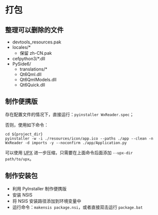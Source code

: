 # 打包

## 整理可以删除的文件

- devtools_resources.pak
- locales/*
  - 保留 zh-CN.pak
- cefpython3/*.dll
- PySide6/
    - translations/*
    - Qt6Qml.dll
    - Qt6QmlModels.dll
    - Qt6Quick.dll

## 制作便携版

存在配置文件的情况下，直接运行：`pyinstaller WxReader.spec`；

否则，使用如下命令：

```shell
cd ${project_dir}
pyinstaller -w -i ./resources/icon/app.ico --paths ./app --clean -n WxReader -d imports -y --noconfirm ./app/Application.py
```

可以使用 [UPX](https://upx.github.io/) 进一步压缩，只需要在上面命令后面添加 `--upx-dir path/to/upx`。

## 制作安装包

- 利用 PyInstaller 制作便携版
- 安装 NSIS
- 将 NSIS 安装路径添加到环境变量中
- 运行命令：`makensis package.nsi`，或者直接双击运行 `package.bat`
